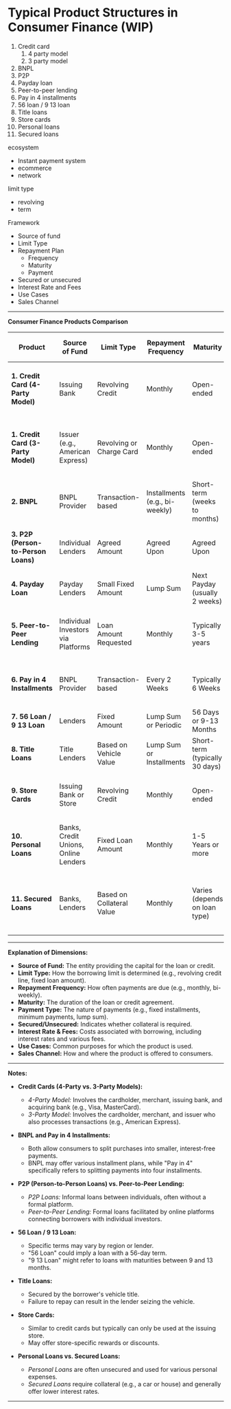 # Typical Product Structures in Consumer Finance (WIP)

1. Credit card
   1. 4 party model
   2. 3 party model
2. BNPL
3. P2P
4. Payday loan
5. Peer-to-peer lending
6. Pay in 4 installments
7. 56 loan / 9 13 loan
8. Title loans
9. Store cards
10. Personal loans
11. Secured loans

ecosystem
- Instant payment system
- ecommerce
- network

limit type
- revolving
- term

Framework

- Source of fund
- Limit Type
- Repayment Plan
  - Frequency
  - Maturity
  - Payment
- Secured or unsecured
- Interest Rate and Fees
- Use Cases
- Sales Channel

---

**Consumer Finance Products Comparison**

| Product                            | Source of Fund                               | Limit Type                 | Repayment Frequency       | Maturity                         | Payment Type                              | Secured/Unsecured      | Interest Rate & Fees                                              | Use Cases                              | Sales Channel                        |
|------------------------------------|----------------------------------------------|----------------------------|---------------------------|-----------------------------------|-------------------------------------------|------------------------|--------------------------------------------------------------------|----------------------------------------|--------------------------------------|
| **1. Credit Card (4-Party Model)** | Issuing Bank                                 | Revolving Credit           | Monthly                   | Open-ended                        | Minimum Payment                           | Unsecured               | Interest on balance, annual fees, late fees                        | General spending                      | Banks, online applications           |
| **1. Credit Card (3-Party Model)** | Issuer (e.g., American Express)              | Revolving or Charge Card   | Monthly                   | Open-ended                        | Full balance (charge card) or minimum payment (credit card) | Unsecured               | Interest, annual fees, late fees                                  | General spending                      | Direct from issuer                   |
| **2. BNPL**                        | BNPL Provider                                | Transaction-based          | Installments (e.g., bi-weekly) | Short-term (weeks to months)        | Fixed Installments                        | Unsecured               | Low or no interest, possible late fees                             | Retail purchases                      | At point of sale (online/in-store)   |
| **3. P2P (Person-to-Person Loans)** | Individual Lenders                           | Agreed Amount              | Agreed Upon               | Agreed Upon                       | Agreed Payment                            | Unsecured               | May have interest or be interest-free                              | Personal loans between acquaintances | Directly between individuals         |
| **4. Payday Loan**                 | Payday Lenders                               | Small Fixed Amount         | Lump Sum                  | Next Payday (usually 2 weeks)     | Lump Sum Payment                          | Unsecured               | Very high fees and APR                                             | Short-term cash needs                 | Storefronts, online                  |
| **5. Peer-to-Peer Lending**        | Individual Investors via Platforms           | Loan Amount Requested      | Monthly                   | Typically 3-5 years               | Fixed Payments                            | Unsecured               | Interest rates based on credit risk, platform fees                 | Personal loans, debt consolidation    | Online platforms                     |
| **6. Pay in 4 Installments**       | BNPL Provider                                | Transaction-based          | Every 2 Weeks             | Typically 6 Weeks                 | Four Equal Payments                       | Unsecured               | Typically no interest, possible late fees                          | Retail purchases                      | At point of sale (online/in-store)   |
| **7. 56 Loan / 9 13 Loan**         | Lenders                                      | Fixed Amount               | Lump Sum or Periodic      | 56 Days or 9-13 Months            | Fixed Payment                             | Likely Unsecured        | May have fees and interest                                         | Short to medium-term financing        | Online, in-store                     |
| **8. Title Loans**                 | Title Lenders                                | Based on Vehicle Value     | Lump Sum or Installments  | Short-term (typically 30 days)    | Lump Sum or Fixed Payments                | Secured (Vehicle Title) | Very high interest rates, fees                                     | Short-term cash needs                 | Storefronts, online                  |
| **9. Store Cards**                 | Issuing Bank or Store                        | Revolving Credit           | Monthly                   | Open-ended                        | Minimum Payment                           | Unsecured               | High interest rates, possible fees                                 | Purchases at specific store           | In-store applications, online        |
| **10. Personal Loans**             | Banks, Credit Unions, Online Lenders         | Fixed Loan Amount          | Monthly                   | 1-5 Years or more                 | Fixed Payments                            | Secured or Unsecured    | Fixed or variable interest rates, origination fees                 | Debt consolidation, large purchases   | Banks, online applications           |
| **11. Secured Loans**              | Banks, Lenders                               | Based on Collateral Value  | Monthly                   | Varies (depends on loan type)     | Fixed Payments                            | Secured                 | Lower interest rates due to collateral, possible fees              | Auto loans, mortgages, large purchases | Banks, dealerships, online           |

---

**Explanation of Dimensions:**

- **Source of Fund:** The entity providing the capital for the loan or credit.
- **Limit Type:** How the borrowing limit is determined (e.g., revolving credit line, fixed loan amount).
- **Repayment Frequency:** How often payments are due (e.g., monthly, bi-weekly).
- **Maturity:** The duration of the loan or credit agreement.
- **Payment Type:** The nature of payments (e.g., fixed installments, minimum payments, lump sum).
- **Secured/Unsecured:** Indicates whether collateral is required.
- **Interest Rate & Fees:** Costs associated with borrowing, including interest rates and various fees.
- **Use Cases:** Common purposes for which the product is used.
- **Sales Channel:** How and where the product is offered to consumers.

---

**Notes:**

- **Credit Cards (4-Party vs. 3-Party Models):**
  - *4-Party Model:* Involves the cardholder, merchant, issuing bank, and acquiring bank (e.g., Visa, MasterCard).
  - *3-Party Model:* Involves the cardholder, merchant, and issuer who also processes transactions (e.g., American Express).

- **BNPL and Pay in 4 Installments:**
  - Both allow consumers to split purchases into smaller, interest-free payments.
  - BNPL may offer various installment plans, while "Pay in 4" specifically refers to splitting payments into four installments.

- **P2P (Person-to-Person Loans) vs. Peer-to-Peer Lending:**
  - *P2P Loans:* Informal loans between individuals, often without a formal platform.
  - *Peer-to-Peer Lending:* Formal loans facilitated by online platforms connecting borrowers with individual investors.

- **56 Loan / 9 13 Loan:**
  - Specific terms may vary by region or lender.
  - "56 Loan" could imply a loan with a 56-day term.
  - "9 13 Loan" might refer to loans with maturities between 9 and 13 months.

- **Title Loans:**
  - Secured by the borrower's vehicle title.
  - Failure to repay can result in the lender seizing the vehicle.

- **Store Cards:**
  - Similar to credit cards but typically can only be used at the issuing store.
  - May offer store-specific rewards or discounts.

- **Personal Loans vs. Secured Loans:**
  - *Personal Loans* are often unsecured and used for various personal expenses.
  - *Secured Loans* require collateral (e.g., a car or house) and generally offer lower interest rates.

---